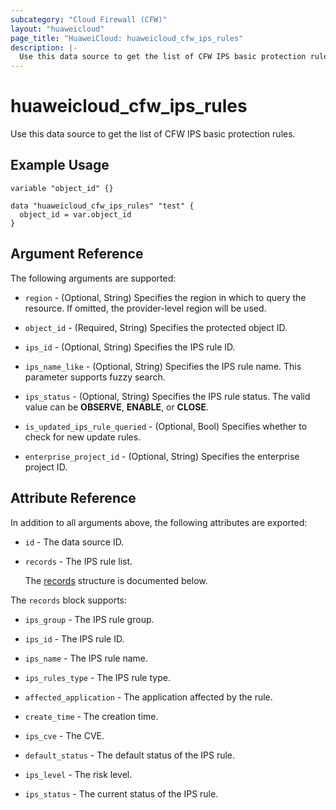 ```yaml
---
subcategory: "Cloud Firewall (CFW)"
layout: "huaweicloud"
page_title: "HuaweiCloud: huaweicloud_cfw_ips_rules"
description: |-
  Use this data source to get the list of CFW IPS basic protection rules.
---
```


# huaweicloud_cfw_ips_rules

Use this data source to get the list of CFW IPS basic protection rules.

## Example Usage

```hcl
variable "object_id" {}

data "huaweicloud_cfw_ips_rules" "test" {
  object_id = var.object_id
}
```

## Argument Reference

The following arguments are supported:

* `region` - (Optional, String) Specifies the region in which to query the resource.
  If omitted, the provider-level region will be used.

* `object_id` - (Required, String) Specifies the protected object ID.

* `ips_id` - (Optional, String) Specifies the IPS rule ID.

* `ips_name_like` - (Optional, String) Specifies the IPS rule name.
  This parameter supports fuzzy search.

* `ips_status` - (Optional, String) Specifies the IPS rule status.
  The valid value can be **OBSERVE**, **ENABLE**, or **CLOSE**.

* `is_updated_ips_rule_queried` - (Optional, Bool) Specifies whether to check for new update rules.

* `enterprise_project_id` - (Optional, String) Specifies the enterprise project ID.

## Attribute Reference

In addition to all arguments above, the following attributes are exported:

* `id` - The data source ID.

* `records` - The IPS rule list.

  The [records](#data_records_struct) structure is documented below.

<a name="data_records_struct"></a>
The `records` block supports:

* `ips_group` - The IPS rule group.

* `ips_id` - The IPS rule ID.

* `ips_name` - The IPS rule name.

* `ips_rules_type` - The IPS rule type.

* `affected_application` - The application affected by the rule.

* `create_time` - The creation time.

* `ips_cve` - The CVE.

* `default_status` - The default status of the IPS rule.

* `ips_level` - The risk level.

* `ips_status` - The current status of the IPS rule.
